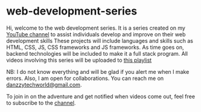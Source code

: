 # web-development-series

Hi, welcome to the web development series. It is a series created on my [YouTube channel](https://www.youtube.com/channel/UCDO_tbOaEIeHCJNglaMbjzg) to assist individuals develop and improve on their web development skills
These projects will include languages and skills such as HTML, CSS, JS, CSS frameworks and JS frameworks.
As time goes on, backend technologies will be included to make it a full stack program.
All videos involving this series will be uploaded to [this playlist](https://youtube.com/playlist?list=PLlhyOI4AkGaJwFpnVSEJgnXN7NAOmE-EF&si=nEAyINTuzphPH46M)


NB: I do not know everything and will be glad if you alert me when I make errors. Also, I am open for collaborations. You can reach me on danzzytechworld@gmail.com.


To join in on the adventure and get notified when videos come out, feel free to subscribe to the [channel](https://www.youtube.com/channel/UCDO_tbOaEIeHCJNglaMbjzg).
